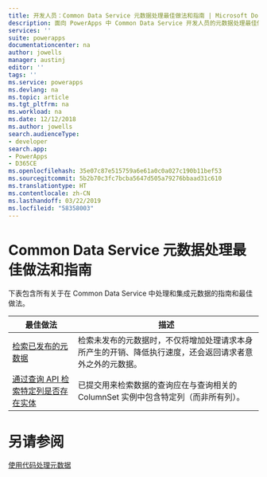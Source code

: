 ```yaml
---
title: 开发人员：Common Data Service 元数据处理最佳做法和指南 | Microsoft Docs
description: 面向 PowerApps 中 Common Data Service 开发人员的元数据处理最佳做法和指南。
services: ''
suite: powerapps
documentationcenter: na
author: jowells
manager: austinj
editor: ''
tags: ''
ms.service: powerapps
ms.devlang: na
ms.topic: article
ms.tgt_pltfrm: na
ms.workload: na
ms.date: 12/12/2018
ms.author: jowells
search.audienceType:
- developer
search.app:
- PowerApps
- D365CE
ms.openlocfilehash: 35e07c87e515759a6e61a0c0a027c190b11bef53
ms.sourcegitcommit: 5b2b70c3fc7bcba5647d505a79276bbaad31c610
ms.translationtype: HT
ms.contentlocale: zh-CN
ms.lasthandoff: 03/22/2019
ms.locfileid: "58358003"
---
```

# <a name="best-practices-and-guidance-while-working-with-metadata-for-the-common-data-service"></a>Common Data Service 元数据处理最佳做法和指南

下表包含所有关于在 Common Data Service 中处理和集成元数据的指南和最佳做法。


|最佳做法  |描述  |
|---------|---------|
|[检索已发布的元数据](retrieve-published-metadata.md)     |检索未发布的元数据时，不仅将增加处理请求本身所产生的开销、降低执行速度，还会返回请求者意外之外的元数据。         |
|[通过查询 API 检索特定列是否存在实体](retrieve-specific-columns-entity-via-query-apis.md)     |已提交用来检索数据的查询应在与查询相关的 ColumnSet 实例中包含特定列（而非所有列）。         |

# <a name="see-also"></a>另请参阅
[使用代码处理元数据](../../metadata-services.md)<br />